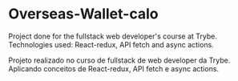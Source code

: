 # Overseas-Wallet-calo

Project done for the fullstack web developer's course at Trybe. Technologies used: React-redux, API fetch and async actions.

Projeto realizado no curso de fullstack de web developer da Trybe. Aplicando conceitos de React-redux, API fetch e async actions.
